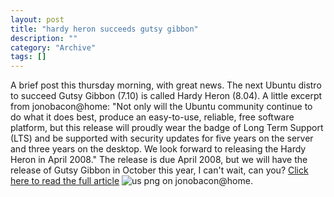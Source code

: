 ```yaml
--- 
layout: post 
title: "hardy heron succeeds gutsy gibbon"
description: ""
category: "Archive"
tags: []
---  
```

A brief post this thursday morning, with great news.
 The next Ubuntu distro to succeed Gutsy Gibbon (7.10) is called Hardy Heron (8.04).
 A little excerpt from jonobacon@home:
 "Not only will the Ubuntu community continue to do what it does best, produce an easy-to-use, reliable, free software platform, but this release will proudly wear the badge of Long Term Support (LTS) and be supported with security updates for five years on the server and three years on the desktop. We look forward to releasing the Hardy Heron in April 2008."
 The release is due April 2008, but we will have the release of Gutsy Gibbon in October this year, I can't wait, can you?
 <a href="http://www.jonobacon.org/?p=1017">Click here to read the full article</a> <img src="/images/flag/us.png" alt="us png"/> on jonobacon@home.
